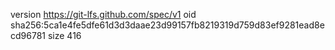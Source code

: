 version https://git-lfs.github.com/spec/v1
oid sha256:5ca1e4fe5dfe61d3d3daae23d99157fb8219319d759d83ef9281ead8ecd96781
size 416
